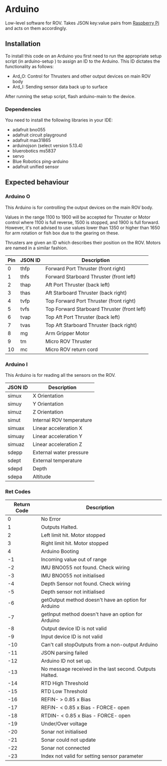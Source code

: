# Arduino

Low-level software for ROV. Takes JSON key:value pairs from [Raspberry Pi](https://github.com/ncl-ROVers/raspberry-pi) and acts on them accordingly.

## Installation

To install this code on an Arduino you first need to run the appropriate setup script (in arduino-setup ) to assign an ID to the Arduino. This ID dictates the functionality as follows:

* Ard_O: Control for Thrusters and other output devices on main ROV body
* Ard_I: Sending sensor data back up to surface

After running the setup script, flash arduino-main to the device.

### Dependencies

You need to install the following libraries in your IDE: 

- adafruit bno055
- adafruit circuit playground
- adafruit max31865
- arduinojson (select version 5.13.4)
- bluerobotics ms5837
- servo
- Blue Robotics ping-arduino
- adafruit unified sensor

## Expected behaviour

### Arduino O

This Arduino is for controlling the output devices on the main ROV body.

Values in the range 1100 to 1900 will be accepted for Thruster or Motor control where 1100 is full reverse, 1500 is stopped, and 1900 is full forward. However, it's not advised to use values lower than 1350 or higher than 1650 for arm rotation or fish box due to the gearing on these.

Thrusters are given an ID which describes their position on the ROV. Motors are named in a similar fashion.

| Pin | JSON ID | Description                                 |
|-----|---------|---------------------------------------------|
| 0   | thfp    | Forward Port Thruster (front right)         |
| 1   | thfs    | Forward Starboard Thruster (front left)     |
| 2   | thap    | Aft Port Thruster (back left)               |
| 3   | thas    | Aft Starboard Thruster (back right)         |
| 4   | tvfp    | Top Forward Port Thruster (front right)     |
| 5   | tvfs    | Top Forward Starboard Thruster (front left) |
| 6   | tvap    | Top Aft Port Thruster (back left)           |
| 7   | tvas    | Top Aft Starboard Thruster (back right)     |
| 8   | mg      | Arm Gripper Motor                           |
| 9   | tm      | Micro ROV Thruster                          |
| 10  | mc      | Micro ROV return cord                       |


### Arduino I

This Arduino is for reading all the sensors on the ROV.

| JSON ID        | Description                            |
|----------------|----------------------------------------|
| simux          | X Orientation                          |
| simuy          | Y Orientation                          |
| simuz          | Z Orientation                          |
| simut          | Internal ROV temperature               |
| simuax         | Linear acceleration X                  |
| simuay         | Linear acceleration Y                  |
| simuaz         | Linear acceleration Z                  |
| sdepp          | External water pressure                |
| sdept          | External temperature                   |
| sdepd          | Depth                                  |
| sdepa          | Altitude                               |



### Ret Codes

| Return Code   | Description                                               |
|---------------|-----------------------------------------------------------|
|    0          | No Error                                                  |
|    1          | Outputs Halted.                                           |
|    2          | Left limit hit. Motor stopped                             |
|    3          | Right limit hit. Motor stopped                            |
|    4          | Arduino Booting                                           |
|   -1          | Incoming value out of range                               |
|   -2          | IMU BNO055 not found. Check wiring                        |
|   -3          | IMU BNO055 not initialised                                |
|   -4          | Depth Sensor not found. Check wiring                      |
|   -5          | Depth sensor not initialised                              |
|   -6          | getOutput method doesn't have an option for Arduino       |
|   -7          | getInput method doesn't have an option for Arduino        |
|   -8          | Output device ID is not valid                             |
|   -9          | Input device ID is not valid                              |
|   -10         | Can't call stopOutputs from a non-output Arduino          |
|   -11         | JSON parsing failed                                       |
|   -12         | Arduino ID not set up.                                    |
|   -13         | No message received in the last second. Outputs Halted.   |
|   -14         | RTD High Threshold                                        |
|   -15         | RTD Low Threshold                                         |
|   -16         | REFIN- > 0.85 x Bias                                      |
|   -17         | REFIN- < 0.85 x Bias - FORCE- open                        |
|   -18         | RTDIN- < 0.85 x Bias - FORCE- open                        |
|   -19         | Under/Over voltage                                        |
|   -20         | Sonar not initialised                                     |
|   -21         | Sonar could not update                                    |
|   -22         | Sonar not connected                                       |
|   -23         | Index not valid for setting sensor parameter              |

